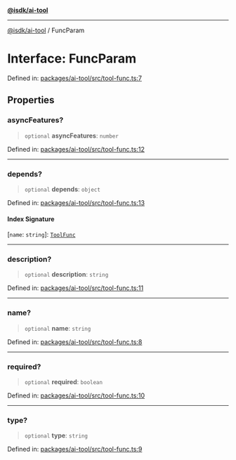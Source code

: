[**@isdk/ai-tool**](../README.md)

***

[@isdk/ai-tool](../globals.md) / FuncParam

# Interface: FuncParam

Defined in: [packages/ai-tool/src/tool-func.ts:7](https://github.com/isdk/ai-tool.js/blob/760349925bceb5de6b4188926a13bfb3f0ce4ced/src/tool-func.ts#L7)

## Properties

### asyncFeatures?

> `optional` **asyncFeatures**: `number`

Defined in: [packages/ai-tool/src/tool-func.ts:12](https://github.com/isdk/ai-tool.js/blob/760349925bceb5de6b4188926a13bfb3f0ce4ced/src/tool-func.ts#L12)

***

### depends?

> `optional` **depends**: `object`

Defined in: [packages/ai-tool/src/tool-func.ts:13](https://github.com/isdk/ai-tool.js/blob/760349925bceb5de6b4188926a13bfb3f0ce4ced/src/tool-func.ts#L13)

#### Index Signature

\[`name`: `string`\]: [`ToolFunc`](../classes/ToolFunc.md)

***

### description?

> `optional` **description**: `string`

Defined in: [packages/ai-tool/src/tool-func.ts:11](https://github.com/isdk/ai-tool.js/blob/760349925bceb5de6b4188926a13bfb3f0ce4ced/src/tool-func.ts#L11)

***

### name?

> `optional` **name**: `string`

Defined in: [packages/ai-tool/src/tool-func.ts:8](https://github.com/isdk/ai-tool.js/blob/760349925bceb5de6b4188926a13bfb3f0ce4ced/src/tool-func.ts#L8)

***

### required?

> `optional` **required**: `boolean`

Defined in: [packages/ai-tool/src/tool-func.ts:10](https://github.com/isdk/ai-tool.js/blob/760349925bceb5de6b4188926a13bfb3f0ce4ced/src/tool-func.ts#L10)

***

### type?

> `optional` **type**: `string`

Defined in: [packages/ai-tool/src/tool-func.ts:9](https://github.com/isdk/ai-tool.js/blob/760349925bceb5de6b4188926a13bfb3f0ce4ced/src/tool-func.ts#L9)
